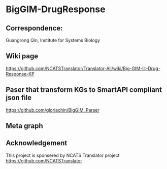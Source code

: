 # BigGIM-DrugResponse
## Correspondence: 
Guangrong Qin, Institute for Systems Biology

## Wiki page
https://github.com/NCATSTranslator/Translator-All/wiki/Big-GIM-II:-Drug-Response-KP

## Paser that transform KGs to SmartAPI compliant json file
https://github.com/gloriachin/BigGIM_Parser

## Meta graph 


## Acknowledgement
This project is sponsered by NCATS Translator project
https://github.com/NCATSTranslator


